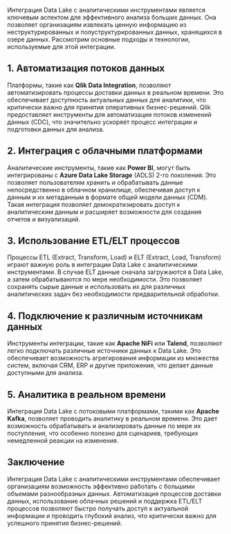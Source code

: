 
Интеграция Data Lake с аналитическими инструментами является ключевым аспектом для эффективного анализа больших данных. Она позволяет организациям извлекать ценную информацию из неструктурированных и полуструктурированных данных, хранящихся в озере данных. Рассмотрим основные подходы и технологии, используемые для этой интеграции.

## 1. **Автоматизация потоков данных**

Платформы, такие как **Qlik Data Integration**, позволяют автоматизировать процессы доставки данных в реальном времени. Это обеспечивает доступность актуальных данных для аналитики, что критически важно для принятия оперативных бизнес-решений. Qlik предоставляет инструменты для автоматизации потоков изменений данных (CDC), что значительно ускоряет процесс интеграции и подготовки данных для анализа.

## 2. **Интеграция с облачными платформами**

Аналитические инструменты, такие как **Power BI**, могут быть интегрированы с **Azure Data Lake Storage** (ADLS) 2-го поколения. Это позволяет пользователям хранить и обрабатывать данные непосредственно в облачном хранилище, обеспечивая доступ к данным и их метаданным в формате общей модели данных (CDM). Такая интеграция позволяет демократизировать доступ к аналитическим данным и расширяет возможности для создания отчетов и визуализаций.

## 3. **Использование ETL/ELT процессов**

Процессы ETL (Extract, Transform, Load) и ELT (Extract, Load, Transform) играют важную роль в интеграции Data Lake с аналитическими инструментами. В случае ELT данные сначала загружаются в Data Lake, а затем обрабатываются по мере необходимости. Это позволяет сохранять сырые данные и использовать их для различных аналитических задач без необходимости предварительной обработки.

## 4. **Подключение к различным источникам данных**

Инструменты интеграции, такие как **Apache NiFi** или **Talend**, позволяют легко подключать различные источники данных к Data Lake. Это обеспечивает возможность агрегирования информации из множества систем, включая CRM, ERP и другие приложения, что делает данные доступными для анализа.

## 5. **Аналитика в реальном времени**

Интеграция Data Lake с потоковыми платформами, такими как **Apache Kafka**, позволяет проводить аналитику в реальном времени. Это дает возможность обрабатывать и анализировать данные по мере их поступления, что особенно полезно для сценариев, требующих немедленной реакции на изменения.

## Заключение

Интеграция Data Lake с аналитическими инструментами обеспечивает организациям возможность эффективно работать с большими объемами разнообразных данных. Автоматизация процессов доставки данных, использование облачных решений и поддержка ETL/ELT процессов позволяют быстро получать доступ к актуальной информации и проводить глубокий анализ, что критически важно для успешного принятия бизнес-решений.